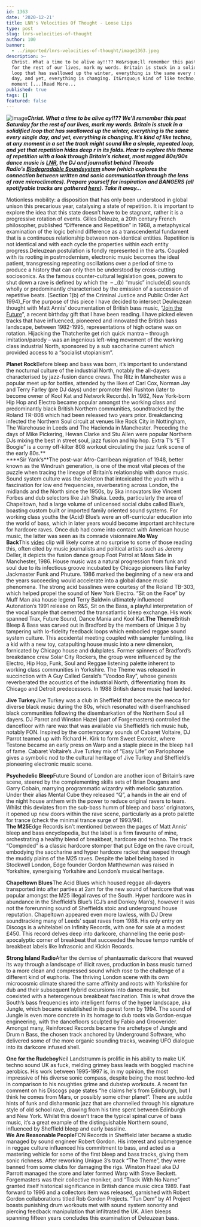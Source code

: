 ```yaml
---
id: 1363
date: '2020-12-21'
title: LNR's Velocities Of Thought - Loose Lips
type: post
slug: lnrs-velocities-of-thought
author: 100
banner:
  - ../imported/lnrs-velocities-of-thought/image1363.jpeg
description: >-
  Christ. What a time to be alive ay!!?? We&rsquo;ll remember this past Saturday
  for the rest of our lives, mark my words. Britain is stuck in a solidified
  loop that has swallowed up the winter, everything is the same every single
  day, and yet, everything is changing. It&rsquo;s kind of like techno, at any
  moment [...]Read More...
published: true
tags: []
featured: false
---
```

![image](../../imported/lnrs-velocities-of-thought/image1363.jpeg)**_Christ. What a time to be alive ay!!?? We’ll remember this past Saturday for the rest of our lives, mark my words. Britain is stuck in a solidified loop that has swallowed up the winter, everything is the same every single day, and yet, everything is changing. It’s kind of like techno, at any moment in a set the track might sound like a simple, repeated loop, and yet that repetition hides deep r in its folds. Hear to explore this theme of repetition with a look through Britain’s richest, most ragged 80s/90s dance music is_** **_[LNR](https://www.instagram.com/lnr_dj/), the DJ and journalist behind Threads Radio’s [Biodegradable Soundsystem](https://www.mixcloud.com/ThreadsRadio/playlists/biodegradable-soundsystem/) show (which explores the connection between written and sonic communication through the lens of rave microclimates). Prepare yourself for inspiration and BANGERS (all spotifyable tracks are gathered [here](https://open.spotify.com/playlist/18haTk5lpysoRkxECKu78L)). Take it away…_**

Motionless mobility: a disposition that has only been understood in global unison this precarious year, catalysing a state of repetition. It is important to explore the idea that this state doesn’t have to be stagnant, rather it is a progressive rotation of events. Gilles Deleuze, a 20th century French philosopher, published “Difference and Repetition” in 1968, a metaphysical examination of the logic behind difference as a transcendental fundament that is a continuous relationship between non-identical entities. Repetition is not identical and with each cycle the properties within each entity progress.Deleuzean postulation is fondly represented in the arts. Coupled with its rooting in postmodernism, electronic music becomes the ideal patient, transgressing repeating oscillations over a period of time to produce a history that can only then be understood by cross-cutting sociosonics. As the famous counter-cultural legislation goes, powers to shut down a rave is defined by which the  – _(b) “music” include\[d\] sounds wholly or predominantly characterised by the emission of a succession of repetitive beats. (Section 1(b) of the Criminal Justice and Public Order Act 1994)_For the purpose of this piece I have decided to intersect Deuleuzean thought with Matt Annis’ documentation of British bass music, “[Join the Future](https://velocitypress.uk/product/join-the-future-book/)”, a recent birthday gift that I have been reading. I have picked eleven tracks that have influenced, pioneered and innovated the British bass landscape, between 1982-1995, representations of high octane wax on rotation. Hijacking the Thatcherite get rich quick mantra – through imitation/parody – was an ingenious left-wing movement of the working class industrial North, sponsored by a sub saccharine current which provided access to a “socialist utopianism”.

**Planet Rock**Before bleep and bass was born, it’s important to understand the nocturnal culture of the industrial North, notably the all-dayers characterised by jazz-fusion dance crews. The Ritz in Manchester was a popular meet up for battles, attended by the likes of Carl Cox, Norman Jay and Terry Farley (pre DJ days) under promoter Neil Rushton (later to become owner of Kool Kat and Network Records). In 1982, New York-born Hip Hop and Electro became popular amongst the working class and predominantly black British Northern communities, soundtracked by the Roland TR-808 which had been released two years prior. Breakdancing infected the Northern Soul circuit at venues like Rock City in Nottingham, The Warehouse in Leeds and The Hacienda in Manchester. Preceding the days of Mike Pickering, Hewan Clarke and Stu Allen were popular Northern DJs mixing the best in street soul, jazz fusion and hip hop. Extra T’s “E T Boogie” is a corny off-kilter 808 workout circulating the jazz funk scene of the early 80s.**  
[](https://www.youtube.com/watch?v=UjovpY49E6A&list=PL3o37nQQj4j4tAwpumhZT1oaaBf4-wFNy&index=2)****Sir Yank’s**The post-war Afro-Carribean migration of 1948, better known as the Windrush generation, is one of the most vital pieces of the puzzle when tracing the lineage of Britain’s relationship with dance music. Sound system culture was the skeleton that intoxicated the youth with a fascination for low end frequencies, reverberating across London, the midlands and the North since the 1950s, by Ska innovators like Vincent Forbes and dub selectors like Jah Shaka. Leeds, particularly the area of Chapeltown, had a large volume of unlicensed social clubs called Blue’s, boasting custom built or imported family oriented sound systems. For working class youths the (Acid) Blue’s were an off-curricular education into the world of bass, which in later years would become important architecture for hardcore raves. Once dub had come into contact with American house music, the latter was seen as its comrade visionnaire.**No Way Back**This [video](https://www.youtube.com/watch?v=46jB4yohiKA) clip will likely come at no surprise to some of those reading this, often cited by music journalists and political artists such as Jeremy Deller, it depicts the fusion dance group Foot Patrol at Moss Side in Manchester, 1986. House music was a natural progression from funk and soul due to its infectious groove incubated by Chicago pioneers like Farley Jackmaster Funk and Phuture. 1986 marked the beginning of a new era and the years succeeding would accelerate into a global dance music phenomena. The strong acid basslines were courtesy of the Roland TB-303, which helped propel the sound of New York Electro. “Sit on the Face” by Muff Man aka house legend Terry Baldwin ultimately influenced Autonation’s 1991 release on R&S, Sit on the Bass, a playful interpretation of the vocal sample that cemented the transatlantic bleep exchange. His work spanned Trax, Future Sound, Dance Mania and Kool Kat.[](https://www.youtube.com/watch?v=nrs3ZFQqxug&feature=emb_title)**The Theme**British Bleep & Bass was carved out in Bradford by the members of Unique 3 by tampering with lo-fidelity feedback loops which embodied reggae sound system culture. This accidental meeting coupled with sampler fumbling, like a kid with a new toy, catapulting house music into a new dimension, fornicated by Chicago house and dubplates. Former spinners of Bradford’s breakdance crew Solar City Rockers, the group were influenced by the Electro, Hip Hop, Funk, Soul and Reggae listening palette inherent to working class communities in Yorkshire. The Theme was released in succinction with A Guy Called Gerald’s “Voodoo Ray”, whose genesis reverberated the acoustics of the industrial North, differentiating from its Chicago and Detroit predecessors. In 1988 British dance music had landed.

**Jive Turkey**Jive Turkey was a club in Sheffield that became the mecca for diverse black music during the 80s, which resonated with disenfranchised black communities following the disembarkation of the Northern Soul all dayers. DJ Parrot and Winston Hazel (part of Forgemasters) controlled the dancefloor with rare wax that was available via Sheffield’s rich music hub, notably FON. Inspired by the contemporary sounds of Cabaret Voltaire, DJ Parrot teamed up with Richard H. Kirk to form Sweet Exorcist, where Testone became an early press on Warp and a staple piece in the bleep hall of fame. Cabaret Voltaire’s Jive Turkey mix of “Easy Life” on Parlophone gives a symbolic nod to the cultural heritage of Jive Turkey and Sheffield’s pioneering electronic music scene.[](https://www.youtube.com/watch?v=rWngRHFx54g)

**Psychedelic Bleep**Future Sound of London are another icon of Britain’s rave scene, steered by the complementing skills sets of Brian Dougans and Garry Cobain, marrying programmatic wizardry with melodic saturation. Under their alias Mental Cube they released “Q”, a hands in the air end of the night house anthem with the power to reduce original ravers to tears. Whilst this deviates from the sub-bass humm of bleep and bass’ originators, it opened up new doors within the rave scene, particularly as a proto palette for trance (check the minimal trance surge of 1993/94).  
[](https://www.youtube.com/watch?v=xy5KTWDyKGw)**The M25**Edge Records isn’t mentioned between the pages of Matt Annis’ bleep and bass encyclopedia, but the label is a firm favourite of mine, orchestrating a healthy blend of breakbeat, hardcore and techno. The track “Compnded” is a classic hardcore stomper that put Edge on the rave circuit, embodying the saccharine and hyper hardcore racket that seeped through the muddy plains of the M25 raves. Despite the label being based in Stockwell London, Edge founder Gordon Matthewman was raised in Yorkshire, synergising Yorkshire and London’s musical heritage.

**Chapeltown Blues**The Acid Blues which housed reggae all-dayers transported into after parties at 2am for the new sound of hardcore that was popular amongst the M25 illegal raves of the South. Hyper hardcore was in abundance in the Sheffield’s Blue’s (CJ’s and Donkey Man’s), however it was not the forerunning sound of Sheffields stoic and underground house reputation. Chapeltown appeared even more lawless, with DJ Drew soundtracking many of Leeds’ squat raves from 1988. His only entry on Discogs is a whitelabel on Infinity Records, with one for sale at a modest £450. This record delves deep into darkcore, channelling the eerie post-apocalyptic corner of breakbeat that succeeded the house tempo rumble of breakbeat labels like Infrasonic and Kickin Records.[](https://www.youtube.com/watch?v=kI4Y8Y2ZC_g&feature=emb_title)

**Strong Island Radio**After the demise of phantasmatic darkcore that weaved its way through a landscape of illicit raves, production in bass music turned to a more clean and compressed sound which rose to the challenge of a different kind of euphoria. The thriving London scene with its own microcosmic climate shared the same affinity and roots with Yorkshire for dub and their subsequent hybrid excursions into dance music, but coexisted with a heterogenous breakbeat fascination. This is what drove the South’s bass frequencies into intelligent forms of the hyper landscape, aka Jungle, which became established in its purest form by 1994. The sound of Jungle is even more concrete in its homage to dub roots via Gordon-esque engineering, with the dancefloors sculpted by Fabio and Grooverider. Amongst many, Reinforced Records became the archetype of Jungle and Drum n Bass, the chosen track anchored by Underground Software, who delivered some of the more organic sounding tracks, weaving UFO dialogue into its darkcore infused shell.[](https://www.youtube.com/watch?v=vlREm4HGGmY&feature=emb_title)

**One for the Rudeboy**Neil Landstrumm is prolific in his ability to make UK techno sound UK as fuck, melding grimey bass leads with boggled machine aerobics. His work between 1995-1997 is, in my opinion, the most impressive of his diverse sonic compass, despite being the most techno-led in comparison to his noughties grime and dubstep workouts. A recent fan comment on his Discogs page states “he claims he's from Edinburgh, but I think he comes from Mars, or possibly some other planet”. There are subtle hints of funk and disharmonic jazz that are channelled through his signature style of old school rave, drawing from his time spent between Edinburgh and New York. Whilst this doesn’t trace the typical spinal curve of bass music, it’s a great example of the distinguishable Northern sound, influenced by Sheffield bleep and early bassline.   
[](https://www.youtube.com/watch?v=sjaRA-zDmVI&feature=emb_title)**We Are Reasonable People**FON Records in Sheffield later became a studio managed by sound engineer Robert Gordon. His interest and submergence in reggae culture influenced his commitment to bass, and acted as a mastering vehicle for some of the first bleep and bass tracks, giving them sonic richness. After reworking Unique 3’s track “The Theme”, they were banned from some clubs for damaging the rigs. Winston Hazel aka DJ Parrott managed the store and later formed Warp with Steve Beckett. Forgemasters was their collective moniker, and “Track With No Name” granted itself historical significance in British dance music circa 1989. Fast forward to 1996 and a collectors item was released, garnished with Robert Gordon collaborations titled Rob Gordon Projects. “Tun Dem” by A1 Project boasts punishing drum workouts met with sound system sonority and piercing feedback manipulation that infiltrated the UK. Alien bleeps spanning fifteen years concludes this examination of Deleuzean bass.